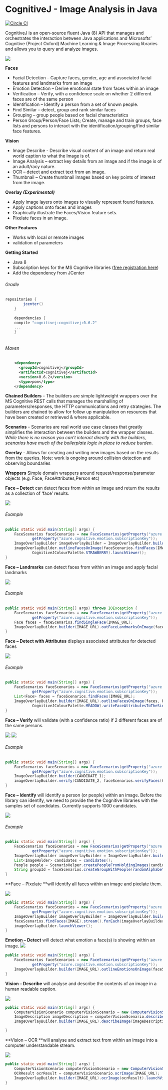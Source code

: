 # CognitiveJ - Image Analysis in Java
 
 [![Circle CI](https://circleci.com/gh/CognitiveJ/cognitivej.png?style=badge)](https://circleci.com/gh/CognitiveJ/cognitivej)

CognitiveJ is an open-source fluent Java (8) API that manages and orchestrates the interaction between Java applications and 
Microsofts’ Cognitive (Project Oxford) Machine Learning & Image Processing libraries and allows you to query and analyze images.   

![](https://iwkelly.files.wordpress.com/2016/05/screen-shot-2016-05-11-at-11-54-02.png) 

**Faces**

*   Facial Detection – Capture faces, gender, age and associated facial features and landmarks from an image
*   Emotion Detection – Derive emotional state from faces within an image
*   Verification – Verify, with a confidence scale on whether 2 different faces are of the same person
*   Identification – Identify a person from a set of known people.
*   Find Similar – detect, group and rank similar faces
*   Grouping – group people based on facial characteristics
*   Person Group/Person/Face Lists; Create, manage and train groups, face lists and persons to interact with the identification/grouping/find similar face features.


**Vision**

*   Image Describe - Describe visual content of an image and return real world caption to what the Image is of.
*   Image Analysis – extract key details from an image and if the image is of an adult/racy nature.
*   OCR – detect and extract text from an image.
*   Thumbnail – Create thumbnail images based on key points of interest from the image.

**Overlay _(Experimental)_**

*   Apply image layers onto images to visually represent found features.
*   Apply captions onto faces and images
*   Graphically illustrate the Faces/Vision feature sets.
*   Pixelate faces in an image.

**Other Features**

*   Works with local or remote images
*   validation of parameters

**Getting Started**

*   Java 8
*   Subscription keys for the MS Cognitive libraries ([free registration here](https://www.microsoft.com/cognitive-services/))
*   Add the dependency from JCenter

###### Gradle
```groovy
repositories {
        jcenter()
    }
    
    dependencies {
    compile "cognitivej:cognitivej:0.6.2"
    ...
    }
    
```
###### Maven
```xml
    <dependency>
      <groupId>cognitivej</groupId>
      <artifactId>cognitivej</artifactId>
      <version>0.6.2</version>
      <type>pom</type>
    </dependency>
```


**Chained Builders** - The builders are simple lightweight wrappers over the MS Cognitive REST calls that manages the marshalling of parameters/responses, the HTTP communications and retry strategies. The builders are chained to allow for follow up manipulation on resources that have been created or retrieved & where applicable. 

**Scenarios** - Scenarios are real world use case classes that greatly simplifies the interaction between the builders and the wrapper classes. _While there is no reason you can’t interact directly with the builders, scenarios have much of the boilerplate logic in place to reduce burden._ 

**Overlay** - Allows for creating and writing new images based on the results from the queries. Note: work is ongoing around collision detection and observing boundaries

**Wrappers** Simple domain wrappers around request/response/parameter objects (e.g. Face, FaceAttributes,Person etc)
 
**Face – Detect** can detect faces from within an image and return the results as a collection of ‘face’ results. 

![](https://iwkelly.files.wordpress.com/2016/05/screen-shot-2016-05-11-at-12-22-30.png)

 
###### Example
```java
public static void main(String[] args) {
    FaceScenarios faceScenarios = new FaceScenarios(getProperty("azure.cognitive.subscriptionKey"),
            getProperty("azure.cognitive.emotion.subscriptionKey"));
    ImageOverlayBuilder imageOverlayBuilder = ImageOverlayBuilder.builder(IMAGE_URL);
    imageOverlayBuilder.outlineFacesOnImage(faceScenarios.findFaces(IMAGE_URL), RectangleType.FULL,
            CognitiveJColourPalette.STRAWBERRY).launchViewer();
}
```


**Face – Landmarks** can detect faces from within an image and apply facial landmarks 

![](https://iwkelly.files.wordpress.com/2016/05/screen-shot-2016-05-12-at-15-18-59.png)

###### Example
```java
public static void main(String[] args) throws IOException {
    FaceScenarios faceScenarios = new FaceScenarios(getProperty("azure.cognitive.subscriptionKey"), 
            getProperty("azure.cognitive.emotion.subscriptionKey"));
    Face faces = faceScenarios.findSingleFace(IMAGE_URL);
    ImageOverlayBuilder.builder(IMAGE_URL).outFaceLandmarksOnImage(faces).launchViewer();
}
```

**Face – Detect with Attributes** displays associated attributes for detected faces 

![](https://iwkelly.files.wordpress.com/2016/05/screen-shot-2016-05-11-at-12-56-15.png)

###### Example
```java
public static void main(String[] args) {
    FaceScenarios faceScenarios = new FaceScenarios(getProperty("azure.cognitive.subscriptionKey"),
            getProperty("azure.cognitive.emotion.subscriptionKey"));
    List<Face> faces = faceScenarios.findFaces(IMAGE_URL);
    ImageOverlayBuilder.builder(IMAGE_URL).outlineFacesOnImage(faces, RectangleType.CORNERED,
            CognitiveJColourPalette.MEADOW).writeFaceAttributesToTheSide(faces, CognitiveJColourPalette.MEADOW).launchViewer();
}
```

**Face – Verify** will validate (with a confidence ratio) if 2 different faces are of the same persons.
 
 ![](https://iwkelly.files.wordpress.com/2016/05/screen-shot-2016-05-11-at-13-04-38.png)
 ![](https://iwkelly.files.wordpress.com/2016/05/screen-shot-2016-05-11-at-13-06-31.png)

###### Example
```java
public static void main(String[] args) {
    FaceScenarios faceScenarios = new FaceScenarios(getProperty("azure.cognitive.subscriptionKey"),
            getProperty("azure.cognitive.emotion.subscriptionKey"));
    ImageOverlayBuilder.builder(CANDIDATE_1);
    imageOverlayBuilder.verify(CANDIDATE_2, faceScenarios.verifyFaces(CANDIDATE_1, CANDIDATE_2)).launchViewer();
}
```

**Face – Identify** will identify a person (or people) within an image. Before the library can identify, we need to provide the the Cognitive libraries with the samples set of candidates. Currently supports 1000 candidates. 

![](https://iwkelly.files.wordpress.com/2016/05/screen-shot-2016-05-11-at-14-00-55.png)

###### Example
```java
public static void main(String[] args) {
    FaceScenarios faceScenarios = new FaceScenarios(getProperty("azure.cognitive.subscriptionKey"), 
            getProperty("azure.cognitive.emotion.subscriptionKey"));
    ImageOverlayBuilder imageOverlayBuilder = ImageOverlayBuilder.builder(IMAGE);
    List<ImageHolder> candidates = candidates();
    People people = ScenarioHelper.createPeopleFromHoldingImages(candidates, ImageNamingStrategy.DEFAULT);
    String groupId = faceScenarios.createGroupWithPeople(randomAlphabetic(6).toLowerCase(), people);
}
```

**Face – Pixelate **will identify all faces within an image and pixelate them. 

![](https://iwkelly.files.wordpress.com/2016/05/screen-shot-2016-05-11-at-19-23-23.png)

```java
public static void main(String[] args) {
    FaceScenarios faceScenarios = new FaceScenarios(getProperty("azure.cognitive.subscriptionKey"), 
            getProperty("azure.cognitive.emotion.subscriptionKey"));
    ImageOverlayBuilder imageOverlayBuilder = ImageOverlayBuilder.builder(IMAGE);
    faceScenarios.findFaces(IMAGE).stream().forEach(imageOverlayBuilder:: pixelateFaceOnImage);
    imageOverlayBuilder.launchViewer();
}
```

**Emotion – Detect** will detect what emotion a face(s) is showing within an image.
![](https://iwkelly.files.wordpress.com/2016/05/screen-shot-2016-05-11-at-14-36-14.png)



```java
public static void main(String[] args) {
    FaceScenarios faceScenarios = new FaceScenarios(getProperty("azure.cognitive.subscriptionKey"), 
            getProperty("azure.cognitive.emotion.subscriptionKey"));
    ImageOverlayBuilder.builder(IMAGE_URL).outlineEmotionsOnImage(faceScenarios.findEmotionFaces(IMAGE_URL)).launchViewer();
}
```
**Vision – Describe** will analyse and describe the contents of an image in a human readable caption.

![](https://iwkelly.files.wordpress.com/2016/05/screen-shot-2016-05-11-at-17-12-49.png)

```java
public static void main(String[] args) {
    ComputerVisionScenario computerVisionScenario = new ComputerVisionScenario(getProperty("azure.cognitive.vision.subscriptionKey"));
    ImageDescription imageDescription = computerVisionScenario.describeImage(IMAGE_URL);
    ImageOverlayBuilder.builder(IMAGE_URL).describeImage(imageDescription).launchViewer();

}
```

**Vision – OCR **will analyse and extract text from within an image into a computer understandable stream.

![](https://iwkelly.files.wordpress.com/2016/05/screen-shot-2016-05-12-at-11-41-25.png)

```java
public static void main(String[] args) {
    ComputerVisionScenario computerVisionScenario = new ComputerVisionScenario(getProperty("azure.cognitive.vision.subscriptionKey"));
    OCRResult ocrResult = computerVisionScenario.ocrImage(IMAGE_URL);
    ImageOverlayBuilder.builder(IMAGE_URL).ocrImage(ocrResult).launchViewer();
}
```

